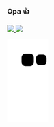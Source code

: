 ### Opa 👍

<div>
<a href="https://github.com/Dieguito-py">
  <img height="180em" src="https://github-readme-stats.vercel.app/api?username=Dieguito-py&show_icons=true&theme=dark&include_all_commits=true&count_private=true"/>
  <img height="180em" src="https://github-readme-stats.vercel.app/api/top-langs/?username=Dieguito-py&layout=compact&langs_count=7&theme=dark"/>
</div>


![Snake animation](https://github.com/Dieguito-py/Dieguito-py/blob/output/github-contribution-grid-snake.svg)
